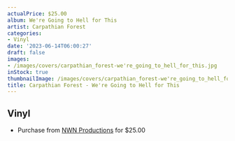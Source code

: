 ```yaml
---
actualPrice: $25.00
album: We're Going to Hell for This
artist: Carpathian Forest
categories:
- Vinyl
date: '2023-06-14T06:00:27'
draft: false
images:
- /images/covers/carpathian_forest-we're_going_to_hell_for_this.jpg
inStock: true
thumbnailImage: /images/covers/carpathian_forest-we're_going_to_hell_for_this-thumb.jpg
title: Carpathian Forest - We're Going to Hell for This
---
```


## Vinyl
* Purchase from [NWN Productions](http://shop.nwnprod.com/index.php?route=product/product&path=75&product_id=35733&sort=pd.name&order=ASC) for $25.00
